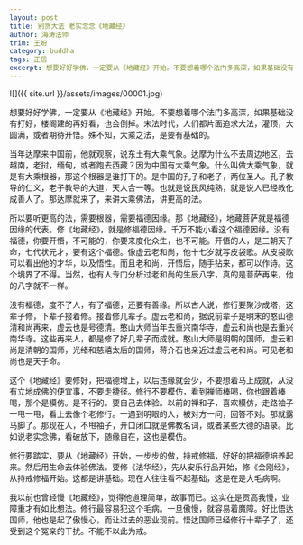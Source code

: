 ```yaml
---
layout: post
title: 别贪大法 老实念念《地藏经》
author: 海涛法师
trim: 王盼
category: buddha
tags: 正信
excerpt: 想要好好学佛，一定要从《地藏经》开始。不要想着哪个法门多高深，如果基础没有打好，楼阁建的再好看，也会倒掉。末法时代，人们都片面追求大法，灌顶，大圆满，或者期待开悟。殊不知，大乘之法，是要有基础的。
---
```


![]({{ site.url }}/assets/images/00001.jpg)

想要好好学佛，一定要从《地藏经》开始。不要想着哪个法门多高深，如果基础没有打好，楼阁建的再好看，也会倒掉。末法时代，人们都片面追求大法，灌顶，大圆满，或者期待开悟。殊不知，大乘之法，是要有基础的。

当年达摩来中国前，他就观察，说东土有大乘气象。达摩为什么不去周边地区，去越南，老挝，缅甸，或者跑去西藏？因为中国有大乘气象。什么叫做大乘气象，就是有大乘根器，那这个根器是谁打下的。是中国的孔子和老子，两位圣人。孔子教导的仁义，老子教导的大道，天人合一等。也就是说民风纯熟，就是说人已经教化成善人了。那达摩就来了，来讲大乘佛法，讲更高的法。

所以要听更高的法，需要根器，需要福德因缘。那《地藏经》，地藏菩萨就是福德因缘的代表。修《地藏经》，就是修福德因缘。千万不能小看这个福德因缘。没有福德，你要开悟，不可能的，你要来度化众生，也不可能。开悟的人，是三朝天子命，七代状元才，要有这个福德。像虚云老和尚，他十七岁就写皮袋歌。从皮袋歌可以看出他的才华，以及悟性。而且老和尚，开悟后，随手拈来，都可以作诗。这个境界了不得。当然，也有人专门分析过老和尚的生辰八字，真的是菩萨再来，他的八字就不一样。

没有福德，度不了人，有了福德，还要有善缘。所以古人说，修行要聚沙成塔，这辈子修，下辈子接着修。接着修几辈子。虚云老和尚，据说前辈子是明末的憨山德清和尚再来，虚云也是号德清。憨山大师当年去重兴南华寺，虚云和尚也是去重兴南华寺。这些再来人，都是修了好几辈子而成就。憨山大师是明朝的国师，虚云和尚是清朝的国师，光绪和慈禧太后的国师，蒋介石也亲近过虚云老和尚。可见老和尚也是天子命。

这个《地藏经》要修好，把福德增上，以后违缘就会少，不要想着马上成就，从没有立地成佛的便宜事，不要走捷径。修行不要模仿，看到禅师棒喝，你也跟着棒喝，那个是模仿。是不行的。要自己去体验。以前的禅和子，喜欢模仿，走路袖子一甩一甩，看上去像个老修行。一遇到明眼的人，被对方一问，回答不对。那就露马脚了。那现在人，不甩袖子，开口闭口就是佛教名词，或者某些大德的语录。比如说老实念佛，看破放下，随缘自在，这也是模仿。

修行要踏实，要从《地藏经》开始，一步步的做，持戒修福，好好的把福德培养起来。然后用生命去体验佛法。要修《法华经》，先从安乐行品开始，修《金刚经》，从持戒修福开始。这都是讲基础。现在人往往看不起基础，这是在是大毛病啊。

我以前也曾轻慢《地藏经》，觉得他道理简单，故事而已。这实在是贡高我慢，业障重才有如此想法。修行最容易犯这个毛病。一旦傲慢，就容易着魔障。好比悟达国师，他也是起了傲慢心，而让过去的恶业现前。悟达国师已经修行十辈子了，还受到这个冤亲的干扰。不能不以此为戒。
